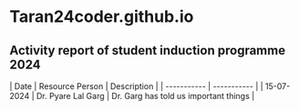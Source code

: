# Taran24coder.github.io
## Activity report of student induction programme 2024

| Date | Resource Person | Description |
| ----------- | ----------- | 
| 15-07-2024 | Dr. Pyare Lal Garg | Dr. Garg has told us important things |
